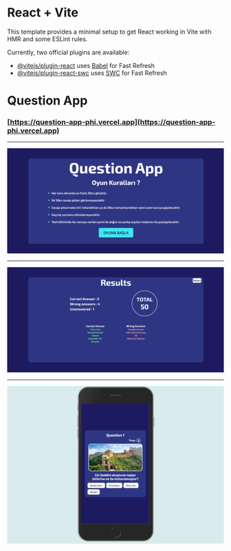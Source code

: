 # React + Vite

This template provides a minimal setup to get React working in Vite with HMR and some ESLint rules.

Currently, two official plugins are available:

- [@vitejs/plugin-react](https://github.com/vitejs/vite-plugin-react/blob/main/packages/plugin-react/README.md) uses [Babel](https://babeljs.io/) for Fast Refresh
- [@vitejs/plugin-react-swc](https://github.com/vitejs/vite-plugin-react-swc) uses [SWC](https://swc.rs/) for Fast Refresh

# Question App

### [https://question-app-phi.vercel.app](https://question-app-phi.vercel.app)

---

![](/questionApp/public/pictures/1.png)

---

![](/questionApp/public/pictures/2.png)

---

![](/questionApp/public/pictures/3.png)
